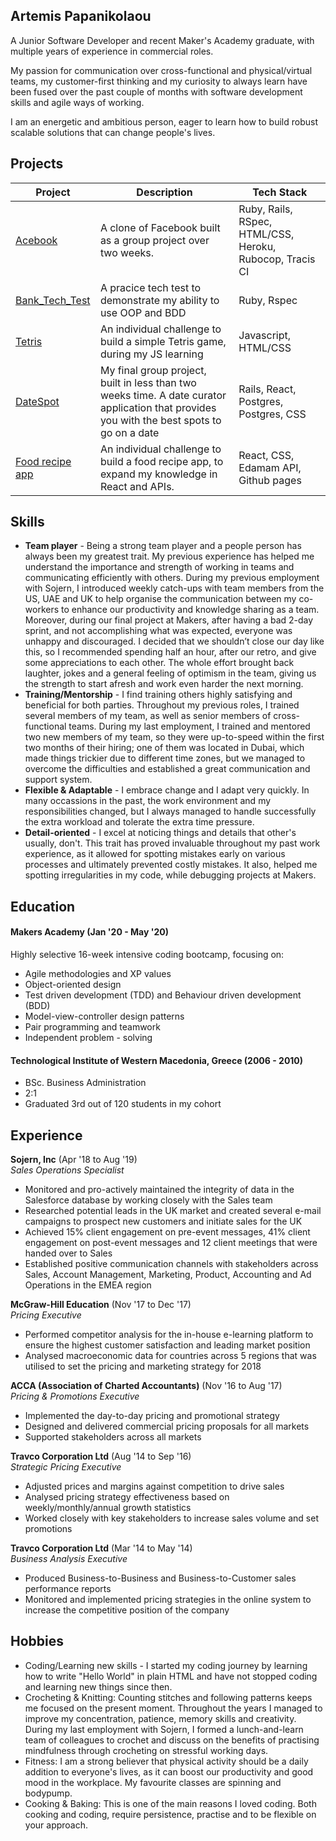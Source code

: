## Artemis Papanikolaou

A Junior Software Developer and recent Maker's Academy graduate, with multiple years of experience in commercial roles.

My passion for communication over cross-functional and physical/virtual teams, my customer-first thinking and my curiosity to always learn have been fused over the past couple of months with software development skills and agile ways of working. 

I am an energetic and ambitious person, eager to learn how to build robust scalable solutions that can change people's lives.

## Projects

| Project | Description | Tech Stack |
|---------|-------------|------------|
|[Acebook](https://github.com/artemis-p/acebook-byteU)|A clone of Facebook built as a group project over two weeks.|Ruby, Rails, RSpec, HTML/CSS, Heroku, Rubocop, Tracis CI|
|[Bank_Tech_Test](https://github.com/artemis-p/bank_tech_test)|A pracice tech test to demonstrate my ability to use OOP and BDD|Ruby, Rspec            |
|[Tetris](https://github.com/artemis-p/Tetris_game_JS)|An individual challenge to build a simple Tetris game, during my JS learning| Javascript, HTML/CSS|
|[DateSpot](https://github.com/artemis-p/travel-final-project)|My final group project, built in less than two weeks time. A date curator application that provides you with the best spots to go on a date|Rails, React, Postgres, Postgres, CSS|
[Food recipe app](https://github.com/artemis-p/Food_recipe_app_React)|An individual challenge to build a food recipe app, to expand my knowledge in React and APIs.|React, CSS, Edamam API, Github pages|


## Skills

- __Team player__ -  Being a strong
team player and a people person has always been my greatest trait. My previous experience has helped me
understand the importance and strength of working in teams and communicating efficiently with others.
During my previous employment with Sojern, I introduced weekly catch-ups with team members from the
US, UAE and UK to help organise the communication between my co-workers to enhance our productivity
and knowledge sharing as a team. Moreover, during our final project at Makers, after having a bad 2-day
sprint, and not accomplishing what was expected, everyone was unhappy and discouraged. I decided that we
shouldn’t close our day like this, so I recommended spending half an hour, after our retro, and give some
appreciations to each other. The whole effort brought back laughter, jokes and a general feeling of optimism
in the team, giving us the strength to start afresh and work even harder the next morning. 
- __Training/Mentorship__ - I find training others highly satisfying and beneficial for both parties. Throughout my previous roles, I trained several members of my team, as well as senior members of cross-functional teams. During my last employment, I trained and mentored two new members of my team, so they were up-to-speed within the first two months of their hiring; one of them was located in Dubai, which made things trickier due to different time zones, but we managed to overcome the difficulties and established a great communication and support system.
- __Flexible & Adaptable__ - I embrace change and I adapt very quickly. In many occassions in the past, the work environment and my responsibilities changed, but I always managed to handle successfully the extra workload and tolerate the extra time pressure. 
- __Detail-oriented__ - I excel at noticing things and details that other's usually, don't. This trait has proved invaluable throughout my past work experience, as it allowed for spotting mistakes early on various processes and ultimately prevented costly mistakes. It also, helped me spotting irregularities in my code, while debugging projects at Makers.  


## Education

#### Makers Academy (Jan '20 - May '20)
Highly selective 16-week intensive coding bootcamp, focusing on:
- Agile methodologies and XP values
- Object-oriented design
- Test driven development (TDD) and Behaviour driven development (BDD)
- Model-view-controller design patterns
- Pair programming and teamwork
- Independent problem - solving

#### Technological Institute of Western Macedonia, Greece (2006 - 2010)
- BSc. Business Administration
- 2:1
- Graduated 3rd out of 120 students in my cohort


## Experience

**Sojern, Inc** (Apr '18 to Aug '19)    
*Sales Operations Specialist*
- Monitored and pro-actively maintained the integrity of data in the
Salesforce database by working closely with the Sales team
- Researched potential leads in the UK market and created several e-mail
campaigns to prospect new customers and initiate sales for the UK
- Achieved 15% client engagement on pre-event messages, 41% client
engagement on post-event messages and 12 client meetings that were
handed over to Sales
- Established positive communication channels with stakeholders across
Sales, Account Management, Marketing, Product, Accounting and Ad
Operations in the EMEA region

**McGraw-Hill Education** (Nov '17 to Dec '17)   
*Pricing Executive*  
- Performed competitor analysis for the in-house e-learning platform to
ensure the highest customer satisfaction and leading market position
- Analysed macroeconomic data for countries across 5 regions that was
utilised to set the pricing and marketing strategy for 2018

**ACCA (Association of Charted Accountants)** (Nov '16 to Aug '17)   
*Pricing & Promotions Executive* 
- Implemented the day-to-day pricing and promotional strategy
- Designed and delivered commercial pricing proposals for all markets
- Supported stakeholders across all markets

**Travco Corporation Ltd** (Aug '14 to Sep '16)   
*Strategic Pricing Executive* 
- Adjusted prices and margins against competition to drive sales
- Analysed pricing strategy effectiveness based on weekly/monthly/annual
growth statistics
- Worked closely with key stakeholders to increase sales volume and set
promotions

**Travco Corporation Ltd** (Mar '14 to May '14)   
*Business Analysis Executive* 
- Produced Business-to-Business and Business-to-Customer sales
performance reports
- Monitored and implemented pricing strategies in the online system to
increase the competitive position of the company

## Hobbies
- Coding/Learning new skills - I started my coding journey by learning how to write "Hello World" in plain HTML and have not stopped coding and learning new things since then.
- Crocheting & Knitting: Counting stitches and following patterns keeps me focused on the present moment. Throughout the years I managed to improve my concentration, patience, memory skills and creativity. During my last employment with Sojern, I formed a lunch-and-learn team of colleagues to crochet and discuss on the benefits of practising mindfulness through crocheting on stressful working days.
- Fitness: I am a strong believer that physical activity should be a daily addition to everyone's lives, as it can boost our productivity and good mood in the workplace. My favourite classes are spinning and bodypump.
- Cooking & Baking: This is one of the main reasons I loved coding. Both cooking and coding, require persistence, practise and to be flexible on your approach.
